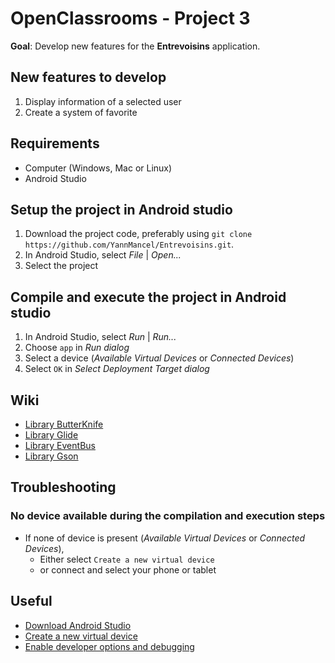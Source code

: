 # OpenClassrooms - Project 3

**Goal**: Develop new features for the **Entrevoisins** application.


## New features to develop
1. Display information of a selected user
2. Create a system of favorite


## Requirements
* Computer (Windows, Mac or Linux)
* Android Studio


## Setup the project in Android studio
1. Download the project code, preferably using `git clone https://github.com/YannMancel/Entrevoisins.git`.
2. In Android Studio, select *File* | *Open...*
3. Select the project
     
     
## Compile and execute the project in Android studio
1. In Android Studio, select *Run* | *Run...*
2. Choose `app` in *Run dialog*
3. Select a device (*Available Virtual Devices* or *Connected Devices*)
4. Select `OK` in *Select Deployment Target dialog*

     
## Wiki
* [Library ButterKnife](https://github.com/JakeWharton/butterknife)
* [Library Glide](https://github.com/bumptech/glide)
* [Library EventBus](https://github.com/greenrobot/EventBus)
* [Library Gson](https://github.com/google/gson)


## Troubleshooting

### No device available during the compilation and execution steps 
* If none of device is present (*Available Virtual Devices* or *Connected Devices*),
    * Either select `Create a new virtual device`
    * or connect and select your phone or tablet
     
     
## Useful
* [Download Android Studio](https://developer.android.com/studio)
* [Create a new virtual device](https://developer.android.com/studio/run/managing-avds.html)
* [Enable developer options and debugging](https://developer.android.com/studio/debug/dev-options.html#enable)